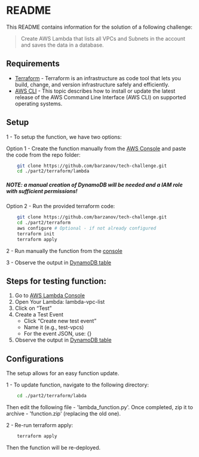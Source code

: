
# README
This README contains information for the solution of a following challenge:
> Create AWS Lambda that lists all VPCs and Subnets in the account and saves the data in a database.



## Requirements

- [Terraform](https://developer.hashicorp.com/terraform/install/) - Terraform is an infrastructure as code tool that lets you build, change, and version infrastructure safely and efficiently.
- [AWS CLI](https://docs.aws.amazon.com/cli/latest/userguide/getting-started-install.html) - This topic describes how to install or update the latest release of the AWS Command Line Interface (AWS CLI) on supported operating systems.

## Setup

1 - To setup the function, we have two options:

Option 1 - Create the function manually from the [AWS Console](https://us-east-1.console.aws.amazon.com/lambda/home?region=us-east-1#/begin) and paste the code from the repo folder:
```bash
    git clone https://github.com/barzanov/tech-challenge.git
    cd ./part2/terraform/lambda
```
##### NOTE: a manual creation of DynamoDB will be needed and a IAM role with sufficient permissions!

Option 2 - Run the provided terraform code:
```bash
    git clone https://github.com/barzanov/tech-challenge.git
    cd ./part2/terraform
    aws configure # Optional - if not already configured
    terraform init
    terraform apply
```

2 - Run manually the function from the [console](https://us-east-1.console.aws.amazon.com/lambda/home?region=us-east-1#/functions)

3 - Observe the output in [DynamoDB table](https://us-east-1.console.aws.amazon.com/dynamodbv2/home?region=us-east-1#tables)


## Steps for testing function:
1. Go to [AWS Lambda Console](https://console.aws.amazon.com/lambda)
2. Open Your Lambda: lambda-vpc-list
3. Click on “Test”
4. Create a Test Event
    - Click “Create new test event”
    - Name it (e.g., test-vpcs)
    - For the event JSON, use: {}
5. Observe the output in [DynamoDB table](https://us-east-1.console.aws.amazon.com/dynamodbv2/home?region=us-east-1#tables)


## Configurations

The setup allows for an easy function update.

1 - To update function, navigate to the following directory:
```bash
    cd ./part2/terraform/labda
```
Then edit the following file - 'lambda_function.py'. Once completed, zip it to archive - 'function.zip' (replacing the old one).

2 - Re-run terraform apply:
```bash
    terraform apply
```
Then the function will be re-deployed.